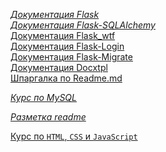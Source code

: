 [_Документация Flask_](https://flask.palletsprojects.com/en/2.0.x) <br>
[_Документация Flask-SQLAlchemy_](https://flask-sqlalchemy.palletsprojects.com/en/2.x/)  <br>
[ Документация Flask_wtf ](https://flask-wtf.readthedocs.io/en/latest)<br>
[ Документация Flask-Login ](https://flask-login.readthedocs.io/en/latest)<br>
[ Документация Flask-Migrate ](https://flask-migrate.readthedocs.io/en/latest/index.html)<br>
[ Документация Docxtpl ](https://docxtpl.readthedocs.io/)<br>
[ Шпаргалка по Readme.md ](https://gist.github.com/fomvasss/8dd8cd7f88c67a4e3727f9d39224a84c)

[_Курс по MySQL_](https://itproger.com/course/sql)

[_Разметка readme_](http://coddism.com/zametki/razmetka_readmemd_v_github)

[ Курс по `HTML`, `CSS` и `JavaScript` ](https://stepik.org/course/100971/)

